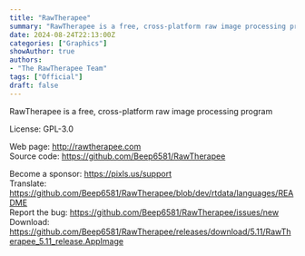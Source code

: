 ```yaml
---
title: "RawTherapee"
summary: "RawTherapee is a free, cross-platform raw image processing program"
date: 2024-08-24T22:13:00Z
categories: ["Graphics"]
showAuthor: true
authors:
- "The RawTherapee Team"
tags: ["Official"]
draft: false
---
```


RawTherapee is a free, cross-platform raw image processing program

License: GPL-3.0

Web page: <http://rawtherapee.com>  
Source code: <https://github.com/Beep6581/RawTherapee>

Become a sponsor: <https://pixls.us/support>  
Translate: <https://github.com/Beep6581/RawTherapee/blob/dev/rtdata/languages/README>  
Report the bug: <https://github.com/Beep6581/RawTherapee/issues/new>  
Download: <https://github.com/Beep6581/RawTherapee/releases/download/5.11/RawTherapee_5.11_release.AppImage>
